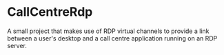 # CallCentreRdp
A small project that makes use of RDP virtual channels to provide a link between a user's desktop and a call centre application running on an RDP server.
